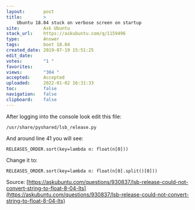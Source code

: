 ```yaml
---
layout:       post
title:        >
    Ubuntu 18.04 stuck on verbose screen on startup
site:         Ask Ubuntu
stack_url:    https://askubuntu.com/q/1159496
type:         Answer
tags:         boot 18.04
created_date: 2019-07-19 15:51:25
edit_date:    
votes:        "1 "
favorites:    
views:        "304 "
accepted:     Accepted
uploaded:     2022-01-02 16:31:33
toc:          false
navigation:   false
clipboard:    false
---
```


<!-- Language-all: lang-python -->

After logging into the console look edit this file:

``` 
/usr/share/pyshared/lsb_release.py

```

And around line 41 you will see:

``` 
RELEASES_ORDER.sort(key=lambda n: float(n[0]))

```

Change it to:

``` 
RELEASES_ORDER.sort(key=lambda n: float(n[0].split()[0]))

```

Source: [https://askubuntu.com/questions/930837/lsb-release-could-not-convert-string-to-float-8-04-lts](https://askubuntu.com/questions/930837/lsb-release-could-not-convert-string-to-float-8-04-lts)
